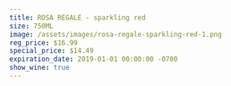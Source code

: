 ```yaml
---
title: ROSA REGALE - sparkling red
size: 750ML
image: /assets/images/rosa-regale-sparkling-red-1.png
reg_price: $16.99
special_price: $14.49
expiration_date: 2019-01-01 00:00:00 -0700
show_wine: true
---
```



